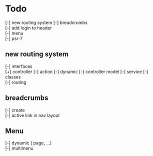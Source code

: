 # Todo

[-] new routing system
[-] breadcrumbs  
[-] add login to header  
[-] menu  
[-] psr-7  

## new routing system

[-] interfaces  
  [+] controller
  [-] action
  [-] dynamic
  [-] controller model
  [-] service
[-] classes  
[-] routing  

## breadcrumbs

[-] create  
[-] active link in nav layout  

## Menu

[-] dynamic ( page, ...)  
[-] multimenu  
